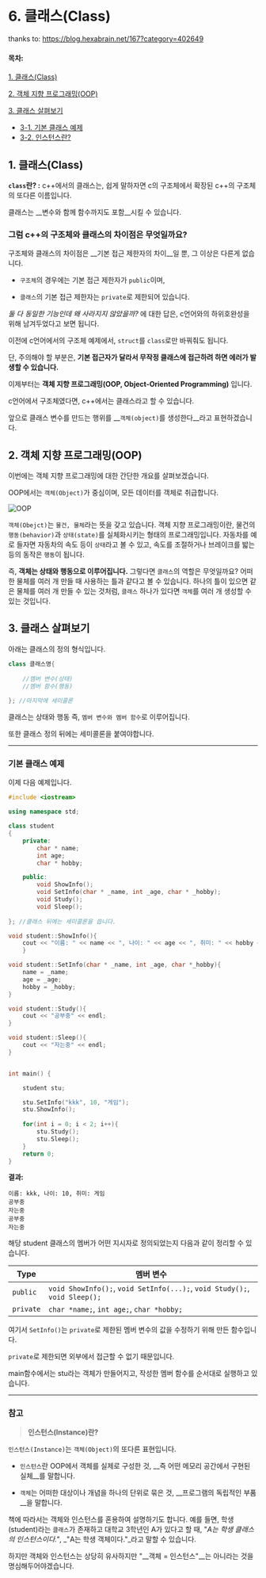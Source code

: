 # 6. 클래스(Class)

thanks to: https://blog.hexabrain.net/167?category=402649



#### __목차:__

[1. 클래스(Class)](#1-클래스-Class)

[2. 객체 지향 프로그래밍(OOP)](#2-객체-지향-프로그래밍-OOP)

[3. 클래스 살펴보기](#3-클래스-살펴보기)

- [3-1. 기본 클래스 예제](#기본-클래스-예제)
- [3-2. 인스턴스란?](#참고)





## 1. 클래스(Class)

__`class`란? :__ c++에서의 클래스는, 쉽게 말하자면 c의 구조체에서 확장된 c++의 구조체의 또다른 이름입니다. 

클래스는 __변수와 함께 함수까지도 포함__시킬 수 있습니다.



### 그럼 c++의 구조체와 클래스의 차이점은 무엇일까요?

구조체와 클래스의 차이점은 __기본 접근 제한자의 차이__일 뿐, 그 이상은 다른게 없습니다.

* `구조체`의 경우에는 기본 접근 제한자가 `public`이며,

* `클래스`의 기본 접근 제한자는 `private`로 제한되어 있습니다.



_둘 다 동일한 기능인데 왜 사라지지 않았을까?_ 에 대한 답은, c언어와의 하위호완성을 위해 남겨두었다고 보면 됩니다.



이전에 c언어에서의 구조체 예제에서, `struct`를 `class`로만 바꿔줘도 됩니다.

단, 주의해야 할 부분은, __기본 접근자가 달라서 무작정 클래스에 접근하려 하면 에러가 발생할 수 있습니다.__ 



이제부터는 __객체 지향 프로그래밍(OOP, Object-Oriented Programming)__ 입니다.

c언어에서 구조체였다면, c++에서는 클래스라고 할 수 있습니다.

앞으로 클래스 변수를 만드는 행위를 __`객체(object)`를 생성한다__라고 표현하겠습니다.



## 2. 객체 지향 프로그래밍(OOP)

이번에는 객체 지향 프로그래밍에 대한 간단한 개요를 살펴보겠습니다.

OOP에서는 `객체(Object)`가 중심이며, 모든 데이터를 객체로 취급합니다.



![OOP](https://img1.daumcdn.net/thumb/R1280x0/?scode=mtistory2&fname=http%3A%2F%2Fcfile27.uf.tistory.com%2Fimage%2F114F1E4C5095C92732D436)



`객체(Obejct)`는 `물건, 물체`라는 뜻을 갖고 있습니다. 객체 지향 프로그래밍이란, 물건의 `행동(behavior)`과 `상태(state)`를 실체화시키는 형태의 프로그래밍입니다. 자동차를 예로 들자면 자동차의 속도 등이 `상태`라고 볼 수 있고, 속도를 조절하거나 브레이크를 밟는 등의 동작은 `행동`이 됩니다.

즉, __객체는 상태와 행동으로 이루어집니다.__ 그렇다면 `클래스`의 역할은 무엇일까요? 어떠한 물체를 여러 개 만들 때 사용하는 틀과 같다고 볼 수 있습니다. 하나의 틀이 있으면 같은 물체를 여러 개 만들 수 있는 것처럼, `클래스` 하나가 있다면 `객체`를 여러 개 생성할 수 있는 것입니다.



## 3. 클래스 살펴보기

아래는 클래스의 정의 형식입니다.

``` c++
class 클래스명{
    
    //멤버 변수(상태)
    //멤버 함수(행동)
    
}; //마지막에 세미콜론
```

클래스는 상태와 행동 즉, `멤버 변수와 멤버 함수`로 이루어집니다. 

또한 클래스 정의 뒤에는 세미콜론을 붙여야합니다.

---

### 기본 클래스 예제 

이제 다음 예제입니다.

``` c++
#include <iostream>

using namespace std;

class student
{
    private:
        char * name;
        int age;
        char * hobby;

    public:
        void ShowInfo();
        void SetInfo(char * _name, int _age, char * _hobby);
        void Study();
        void Sleep();
        
}; //클래스 뒤에는 세미콜론을 씁니다.

void student::ShowInfo(){
    cout << "이름: " << name << ", 나이: " << age << ", 취미: " << hobby << endl;
    }

void student::SetInfo(char * _name, int _age, char *_hobby){
    name = _name;
    age = _age;
    hobby = _hobby;
}

void student::Study(){
    cout << "공부중" << endl;
}

void student::Sleep(){
    cout << "자는중" << endl;
}


int main() {

    student stu;

    stu.SetInfo("kkk", 10, "게임");
    stu.ShowInfo();
    
    for(int i = 0; i < 2; i++){
        stu.Study();
        stu.Sleep();
    }
    return 0;
}
```

__결과:__

```
이름: kkk, 나이: 10, 취미: 게임
공부중
자는중
공부중
자는중
```



해당 student 클래스의 멤버가 어떤 지시자로 정의되었는지 다음과 같이 정리할 수 있습니다.

| Type      | 멤버 변수                                                    |
| --------- | ------------------------------------------------------------ |
| `public`  | `void ShowInfo();`, `void SetInfo(...);`, `void Study();`, `void Sleep();` |
| `private` | `char *name;`, `int age;`, `char *hobby;`                    |

여기서 `SetInfo()`는 `private`로 제한된 멤버 변수의 값을 수정하기 위해 만든 함수입니다.

 `private`로 제한되면 외부에서 접근할 수 없기 때문입니다. 

main함수에서는 stu라는 객체가 만들어지고, 작성한 멤버 함수를 순서대로 실행하고 있습니다.

---

### 참고 

>  __인스턴스(Instance)란?__

`인스턴스(Instance)`는 `객체(Object)`의 또다른 표현입니다.

- `인스턴스`란 OOP에서 객체를 실제로 구성한 것, __즉 어떤 메모리 공간에서 구현된 실체__를 말합니다.

- `객체`는 어떠한 대상이나 개념을 하나의 단위로 묶은 것, __프로그램의 독립적인 부품__을 말합니다.

  

책에 따라서는 객체와 인스턴스를 혼용하여 설명하기도 합니다. 예를 들면, 학생(student)라는 `클래스`가 존재하고 대학교 3학년인 A가 있다고 할 때, "_A는 학생 클래스의 인스턴스이다."_, _"A는 학생 객체이다."_라고 말할 수 있습니다. 

하지만 객체와 인스턴스는 상당히 유사하지만 "__객체 = 인스턴스"__는 아니라는 것을 명심해두어야겠습니다.

